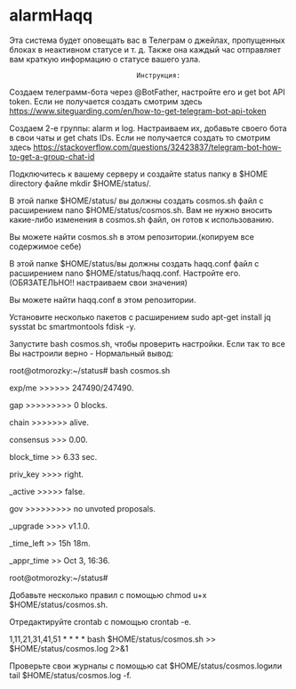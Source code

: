 # alarmHaqq
Эта система будет оповещать вас в Телеграм о джейлах, пропущенных блоках в неактивном статусе и т. д. 
Также она каждый час отправляет вам краткую информацию о статусе вашего узла.

                                    Инструкция:

Создаем телеграмм-бота через @BotFather, настройте его и get bot API token. Если не получается создать смотрим здесь https://www.siteguarding.com/en/how-to-get-telegram-bot-api-token

Создаем  2-е группы: alarm и log. Настраиваем их, добавьте своего бота в свои чаты и get chats IDs. Если не получается создать то смотрим здесь https://stackoverflow.com/questions/32423837/telegram-bot-how-to-get-a-group-chat-id

Подключитесь к вашему серверу и создайте status папку в $HOME directory файле mkdir $HOME/status/.

В этой папке $HOME/status/ вы должны создать cosmos.sh файл с расширением nano $HOME/status/cosmos.sh. Вам не нужно вносить какие-либо изменения в cosmos.sh файл, он готов к использованию.

Вы можете найти cosmos.sh в этом репозитории.(копируем все содержимое себе)

В этой папке $HOME/status/вы должны создать haqq.conf файл с расширением nano $HOME/status/haqq.conf. Настройте его.(ОБЯЗАТЕЛЬНО!! настраиваем свои значения)

Вы можете найти haqq.conf в этом репозитории.

Установите несколько пакетов с расширением sudo apt-get install jq sysstat bc smartmontools fdisk -y.

Запустите bash cosmos.sh, чтобы проверить настройки. Если так то все Вы настроили верно - Нормальный вывод:

root@otmorozky:~/status# bash cosmos.sh
 
exp/me >>>>>> 247490/247490.

gap >>>>>>>>> 0 blocks.

chain >>>>>>> alive.

consensus >>> 0.00.

block_time >> 6.33 sec.

priv_key >>>> right.

_active >>>>> false.

gov >>>>>>>>> no unvoted proposals.

_upgrade >>>> v1.1.0.

_time_left >> 15h 18m.

_appr_time >> Oct 3, 16:36.

root@otmorozky:~/status#

Добавьте несколько правил с помощью chmod u+x $HOME/status/cosmos.sh.

Отредактируйте crontab с помощью crontab -e.



1,11,21,31,41,51 * * * * bash $HOME/status/cosmos.sh >> $HOME/status/cosmos.log 2>&1

Проверьте свои журналы с помощью cat $HOME/status/cosmos.logили tail $HOME/status/cosmos.log -f.

